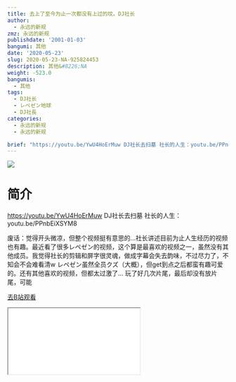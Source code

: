 ```yaml
---
title: 去上了至今为止一次都没有上过的坟。DJ社长
author:
  - 永远的新规
zmz: 永远的新规
publishdate: '2001-01-03'
bangumi: 其他
date: '2020-05-23'
slug: 2020-05-23-NA-925824453
description: 其他&#8226;NA
weight: -523.0
bangumis:
  - 其他
tags:
  - DJ社长
  - レペゼン地球
  - DJ社長
categories:
  - 永远的新规
  - 永远的新规

brief: "https://youtu.be/YwU4HoErMuw DJ社长去扫墓 社长的人生：youtu.be/PPnbEiXSYM8 废话：觉得开头微凉，但整个视频挺有意思的…社长讲述目前为止人生经历的视频也有趣。最近看了很多レペゼン的视频，这个算是最喜欢的视频之一，虽然没有其他成员。我觉得社长的剪辑和屏字很灵魂，做成字幕会失去韵味，不过尽力了，不知会不会难看清w レペゼン虽然全员クズ（大概），但get到点之后都蛮有趣可爱的。还有其他喜欢的视频，但都太过激了… 玩了好几次片尾，最后却没有放片尾，可能"
---
```

![](https://raw.githubusercontent.com/tcgriffith/owaraisite/master/static/tmpimg/2e12b75b65fe3faa5274605de73b3d59d485bc6a.jpg.480.jpg)
# 简介  
https://youtu.be/YwU4HoErMuw
DJ社长去扫墓
社长的人生：youtu.be/PPnbEiXSYM8

废话：觉得开头微凉，但整个视频挺有意思的…社长讲述目前为止人生经历的视频也有趣。最近看了很多レペゼン的视频，这个算是最喜欢的视频之一，虽然没有其他成员。我觉得社长的剪辑和屏字很灵魂，做成字幕会失去韵味，不过尽力了，不知会不会难看清w
レペゼン虽然全员クズ（大概），但get到点之后都蛮有趣可爱的。还有其他喜欢的视频，但都太过激了…
玩了好几次片尾，最后却没有放片尾，可能  

[去B站观看](https://www.bilibili.com/video/av925824453/)
<div class ="resp-container"><iframe class="testiframe" src="//player.bilibili.com/player.html?aid=925824453"", scrolling="no", allowfullscreen="true" > </iframe></div> 

